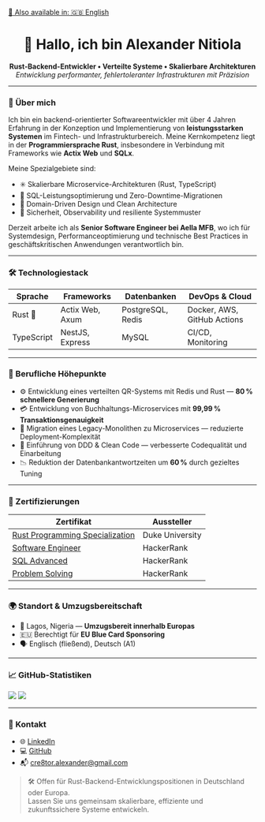 [🔁 Also available in: 🇬🇧 English](./README.md)

<h1 align="center">👋 Hallo, ich bin Alexander Nitiola</h1>
<p align="center">
  <strong>Rust-Backend-Entwickler • Verteilte Systeme • Skalierbare Architekturen</strong><br/>
  <i>Entwicklung performanter, fehlertoleranter Infrastrukturen mit Präzision</i>
</p>

---

### 🧠 Über mich

Ich bin ein backend-orientierter Softwareentwickler mit über 4 Jahren Erfahrung in der Konzeption und Implementierung von **leistungsstarken Systemen** im Fintech- und Infrastrukturbereich. Meine Kernkompetenz liegt in der **Programmiersprache Rust**, insbesondere in Verbindung mit Frameworks wie **Actix Web** und **SQLx**.

Meine Spezialgebiete sind:
- ✳️ Skalierbare Microservice-Architekturen (Rust, TypeScript)
- 🧮 SQL-Leistungsoptimierung und Zero-Downtime-Migrationen
- 🧭 Domain-Driven Design und Clean Architecture
- 🔐 Sicherheit, Observability und resiliente Systemmuster

Derzeit arbeite ich als **Senior Software Engineer bei Aella MFB**, wo ich für Systemdesign, Performanceoptimierung und technische Best Practices in geschäftskritischen Anwendungen verantwortlich bin.

---

### 🛠️ Technologiestack

| Sprache       | Frameworks         | Datenbanken         | DevOps & Cloud         |
|---------------|--------------------|----------------------|-------------------------|
| Rust 🦀        | Actix Web, Axum     | PostgreSQL, Redis     | Docker, AWS, GitHub Actions |
| TypeScript    | NestJS, Express     | MySQL                | CI/CD, Monitoring       |

---

### 📌 Berufliche Höhepunkte

- ⚙️ Entwicklung eines verteilten QR-Systems mit Redis und Rust — **80 % schnellere Generierung**
- 💳 Entwicklung von Buchhaltungs-Microservices mit **99,99 % Transaktionsgenauigkeit**
- 🚀 Migration eines Legacy-Monolithen zu Microservices — reduzierte Deployment-Komplexität
- 🧠 Einführung von DDD & Clean Code — verbesserte Codequalität und Einarbeitung
- 📉 Reduktion der Datenbankantwortzeiten um **60 %** durch gezieltes Tuning

---

### 📜 Zertifizierungen

| Zertifikat | Aussteller |
|------------|------------|
| [Rust Programming Specialization](https://www.coursera.org/account/accomplishments/specialization/J7SG3N3JEFNA) | Duke University |
| [Software Engineer](https://www.hackerrank.com/certificates/513a1c595ca4) | HackerRank |
| [SQL Advanced](https://www.hackerrank.com/certificates/749c443e9f68) | HackerRank |
| [Problem Solving](https://www.hackerrank.com/certificates/96f3ad900bbe) | HackerRank |

---

### 🌍 Standort & Umzugsbereitschaft

- 📍 Lagos, Nigeria — **Umzugsbereit innerhalb Europas**
- 🇪🇺 Berechtigt für **EU Blue Card Sponsoring**
- 🗣️ Englisch (fließend), Deutsch (A1)

---

### 📈 GitHub-Statistiken

<p align="start">
  <img src="https://github-readme-stats.vercel.app/api?username=the-cre8tor&show_icons=true&theme=tokyonight&hide_border=true" />
  <img src="https://github-readme-stats.vercel.app/api/top-langs/?username=the-cre8tor&layout=compact&theme=tokyonight&hide_border=true" />
</p>

---

### 🤝 Kontakt

- 🌐 [LinkedIn](https://www.linkedin.com/in/thecre8tor/)
- 💻 [GitHub](https://github.com/the-cre8tor)
- 📬 cre8tor.alexander@gmail.com

> 🛠️ Offen für Rust-Backend-Entwicklungspositionen in Deutschland oder Europa.  
> Lassen Sie uns gemeinsam skalierbare, effiziente und zukunftssichere Systeme entwickeln.
